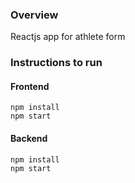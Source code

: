 ### Overview

Reactjs app for athlete form

### Instructions to run

#### Frontend

```
npm install
npm start
```

#### Backend

```
npm install
npm start
```
